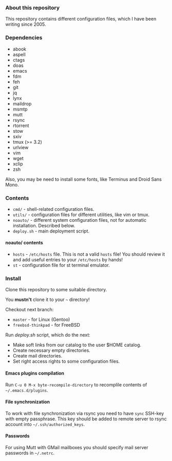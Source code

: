 ### About this repository

This repository contains different configuration files, which I have been writing since 2005.

### Dependencies

* abook
* aspell
* ctags
* doas
* emacs
* fdm
* feh
* git
* jq
* lynx
* maildrop
* msmtp
* mutt
* rsync
* rtorrent
* stow
* sxiv
* tmux (>= 3.2)
* urlview
* vim
* wget
* xclip
* zsh

Also, you may be need to install some fonts, like Terminus and Droid Sans Mono.

### Contents

* `cmd/` - shell-related configuration files.
* `utils/` - configuration files for different utilities, like vim or tmux.
* `noauto/` - different system configuration files, not for automatic installation. Described below.
* `deploy.sh` - main deployment script.

#### noauto/ contents

* `hosts` - `/etc/hosts` file. This is not a valid `hosts` file! You should review it and add useful entries to your `/etc/hosts` by hands!
* `st` - configuration file for st terminal emulator.

### Install

Clone this repository to some suitable directory.

You **mustn't** clone it to your `~` directory!

Checkout next branch:
* `master` - for Linux (Gentoo)
* `freebsd-thinkpad` - for FreeBSD

Run *deploy.sh* script, which do the next:
* Make soft links from our catalog to the user $HOME catalog.
* Create necessary empty directories.
* Create mail directories.
* Set right access rights to some configuration files.

#### Emacs plugins compilation

Run `C-u 0 M-x byte-recompile-directory` to recomplile contents of `~/.emacs.d/plugins`.

#### File synchronization

To work with file synchronization via rsync you need to have `sync` SSH-key with empty passphrase. This key should be added to remote server to rsync account into
`~/.ssh/authorized_keys`.

#### Passwords

For using Mutt with GMail mailboxes you should specify mail server passwords in `~/.netrc`.

